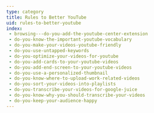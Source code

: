 ```yaml
---
type: category
title: Rules to Better YouTube
uid: rules-to-better-youtube
index:
 - browsing---do-you-add-the-youtube-center-extension
 - do-you-know-the-important-youtube-vocabulary
 - do-you-make-your-videos-youtube-friendly
 - do-you-use-untapped-keywords
 - do-you-optimize-your-videos-for-youtube
 - do-you-add-cards-to-your-youtube-videos
 - do-you-add-end-screen-to-your-youtube-videos
 - do-you-use-a-personalized-thumbnail
 - do-you-know-where-to-upload-work-related-videos
 - do-you-sort-your-videos-into-playlists
 - do-you-transcribe-your-videos-for-google-juice
 - do-you-know-why-you-should-transcribe-your-videos
 - do-you-keep-your-audience-happy
---
```




